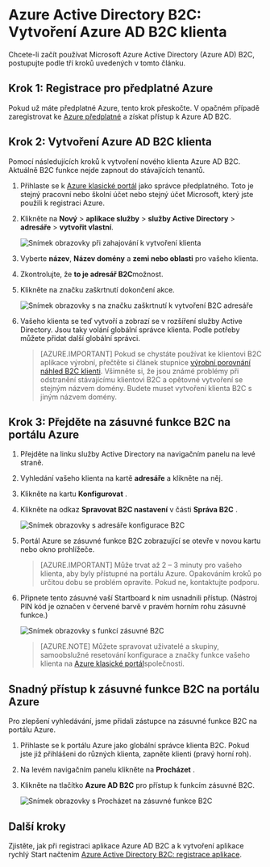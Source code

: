 <properties
    pageTitle="Azure Active Directory B2C: Vytvoření tenanta Azure Active Directory B2C | Microsoft Azure"
    description="Téma návod k vytvoření Azure Active Directory B2C klienta"
    services="active-directory-b2c"
    documentationCenter=""
    authors="swkrish"
    manager="mbaldwin"
    editor="bryanla"/>

<tags
    ms.service="active-directory-b2c"
    ms.workload="identity"
    ms.tgt_pltfrm="na"
    ms.topic="article"
    ms.devlang="na"
    ms.date="08/30/2016"
    ms.author="swkrish"/>

# <a name="azure-active-directory-b2c-create-an-azure-ad-b2c-tenant"></a>Azure Active Directory B2C: Vytvoření Azure AD B2C klienta

Chcete-li začít používat Microsoft Azure Active Directory (Azure AD) B2C, postupujte podle tří kroků uvedených v tomto článku.

## <a name="step-1-sign-up-for-an-azure-subscription"></a>Krok 1: Registrace pro předplatné Azure

Pokud už máte předplatné Azure, tento krok přeskočte. V opačném případě zaregistrovat ke [Azure předplatné](../active-directory/sign-up-organization.md) a získat přístup k Azure AD B2C.

## <a name="step-2-create-an-azure-ad-b2c-tenant"></a>Krok 2: Vytvoření Azure AD B2C klienta

Pomocí následujících kroků k vytvoření nového klienta Azure AD B2C. Aktuálně B2C funkce nejde zapnout do stávajících tenantů.

1. Přihlaste se k [Azure klasické portál](https://manage.windowsazure.com/) jako správce předplatného. Toto je stejný pracovní nebo školní účet nebo stejný účet Microsoft, který jste použili k registraci Azure.
2. Klikněte na **Nový** > **aplikace služby** > **služby Active Directory** > **adresáře** > **vytvořit vlastní**.

    ![Snímek obrazovky při zahajování k vytvoření klienta](./media/active-directory-b2c-get-started/new-directory.png)

3. Vyberte **název**, **Název domény** a **zemi nebo oblasti** pro vašeho klienta.
4. Zkontrolujte, že **to je adresář B2C**možnost.
5. Klikněte na značku zaškrtnutí dokončení akce.

    ![Snímek obrazovky s na značku zaškrtnutí k vytvoření B2C adresáře](./media/active-directory-b2c-get-started/create-b2c-directory.png)

6. Vašeho klienta se teď vytvoří a zobrazí se v rozšíření služby Active Directory. Jsou taky volání globální správce klienta. Podle potřeby můžete přidat další globální správci.

    > [AZURE.IMPORTANT]
    Pokud se chystáte používat ke klientovi B2C aplikace výrobní, přečtěte si článek stupnice [výrobní porovnání náhled B2C klienti](active-directory-b2c-reference-tenant-type.md). Všimněte si, že jsou známé problémy při odstranění stávajícímu klientovi B2C a opětovné vytvoření se stejným názvem domény. Budete muset vytvoření klienta B2C s jiným názvem domény.

## <a name="step-3-navigate-to-the-b2c-features-blade-on-the-azure-portal"></a>Krok 3: Přejděte na zásuvné funkce B2C na portálu Azure

1. Přejděte na linku služby Active Directory na navigačním panelu na levé straně.
2. Vyhledání vašeho klienta na kartě **adresáře** a klikněte na něj.
3. Klikněte na kartu **Konfigurovat** .
4. Klikněte na odkaz **Spravovat B2C nastavení** v části **Správa B2C** .

    ![Snímek obrazovky s adresáře konfigurace B2C](./media/active-directory-b2c-get-started/b2c-directory-configure-tab.png)

5. Portál Azure se zásuvné funkce B2C zobrazující se otevře v novou kartu nebo okno prohlížeče.

    > [AZURE.IMPORTANT]
    Může trvat až 2 – 3 minuty pro vašeho klienta, aby byly přístupné na portálu Azure. Opakováním kroků po určitou dobu se problém opravíte. Pokud ne, kontaktujte podporu.

6. Připnete tento zásuvné vaší Startboard k nim usnadnili přístup. (Nástroj PIN kód je označen v červené barvě v pravém horním rohu zásuvné funkce.)

    ![Snímek obrazovky s funkcí zásuvné B2C](./media/active-directory-b2c-get-started/b2c-features-blade.png)

    > [AZURE.NOTE]
    Můžete spravovat uživatelé a skupiny, samoobslužné resetování konfigurace a značky funkce vašeho klienta na [Azure klasické portál](https://manage.windowsazure.com/)společnosti.

## <a name="easy-access-to-the-b2c-features-blade-on-the-azure-portal"></a>Snadný přístup k zásuvné funkce B2C na portálu Azure

Pro zlepšení vyhledávání, jsme přidali zástupce na zásuvné funkce B2C na portálu Azure.

1. Přihlaste se k portálu Azure jako globální správce klienta B2C. Pokud jste již přihlášeni do různých klienta, zapněte klienti (pravý horní roh).
2. Na levém navigačním panelu klikněte na **Procházet** .
3. Klikněte na tlačítko **Azure AD B2C** pro přístup k funkcím zásuvné B2C.

    ![Snímek obrazovky s Procházet na zásuvné funkce B2C](./media/active-directory-b2c-get-started/b2c-browse.png)

## <a name="next-steps"></a>Další kroky

Zjistěte, jak při registraci aplikace Azure AD B2C a k vytvoření aplikace rychlý Start načtením [Azure Active Directory B2C: registrace aplikace](active-directory-b2c-app-registration.md).
